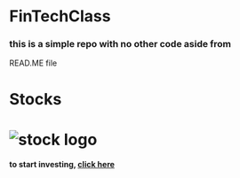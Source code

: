 # FinTechClass
### this is a simple repo with no other code aside from 
READ.ME file 
# Stocks 
# ![stock logo](https://images.wsj.net/im-102519?width=1260&size=1.5)
#### to start investing, [click here](https://www.webull.com/)




